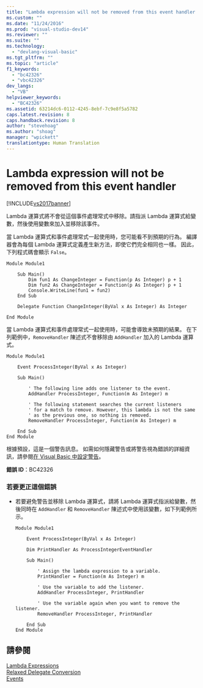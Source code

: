 ```yaml
---
title: "Lambda expression will not be removed from this event handler | Microsoft Docs"
ms.custom: ""
ms.date: "11/24/2016"
ms.prod: "visual-studio-dev14"
ms.reviewer: ""
ms.suite: ""
ms.technology: 
  - "devlang-visual-basic"
ms.tgt_pltfrm: ""
ms.topic: "article"
f1_keywords: 
  - "bc42326"
  - "vbc42326"
dev_langs: 
  - "VB"
helpviewer_keywords: 
  - "BC42326"
ms.assetid: 63214dc6-0112-4245-8ebf-7c9e8f5a5782
caps.latest.revision: 8
caps.handback.revision: 8
author: "stevehoag"
ms.author: "shoag"
manager: "wpickett"
translationtype: Human Translation
---
```

# Lambda expression will not be removed from this event handler
[!INCLUDE[vs2017banner](../../../csharp/includes/vs2017banner.md)]

Lambda 運算式將不會從這個事件處理常式中移除。請指派 Lambda 運算式給變數，然後使用變數來加入並移除該事件。  
  
 當 Lambda 運算式和事件處理常式一起使用時，您可能看不到預期的行為。  編譯器會為每個 Lambda 運算式定義產生新方法，即使它們完全相同也一樣。  因此，下列程式碼會顯示 `False`。  
  
```vb#  
Module Module1  
  
    Sub Main()  
        Dim fun1 As ChangeInteger = Function(p As Integer) p + 1  
        Dim fun2 As ChangeInteger = Function(p As Integer) p + 1  
        Console.WriteLine(fun1 = fun2)  
    End Sub  
  
    Delegate Function ChangeInteger(ByVal x As Integer) As Integer  
  
End Module  
```  
  
 當 Lambda 運算式和事件處理常式一起使用時，可能會導致未預期的結果。  在下列範例中，`RemoveHandler` 陳述式不會移除由 `AddHandler` 加入的 Lambda 運算式。  
  
```vb#  
Module Module1  
  
    Event ProcessInteger(ByVal x As Integer)  
  
    Sub Main()  
  
        ' The following line adds one listener to the event.  
        AddHandler ProcessInteger, Function(m As Integer) m  
  
        ' The following statement searches the current listeners   
        ' for a match to remove. However, this lambda is not the same  
        ' as the previous one, so nothing is removed.  
        RemoveHandler ProcessInteger, Function(m As Integer) m  
  
    End Sub  
End Module  
```  
  
 根據預設，這是一個警告訊息。  如需如何隱藏警告或將警告視為錯誤的詳細資訊，請參閱[在 Visual Basic 中設定警告](/visual-studio/ide/configuring-warnings-in-visual-basic)。  
  
 **錯誤 ID**：BC42326  
  
### 若要更正這個錯誤  
  
-   若要避免警告並移除 Lambda 運算式，請將 Lambda 運算式指派給變數，然後同時在 `AddHandler` 和 `RemoveHandler` 陳述式中使用該變數，如下列範例所示。  
  
    ```vb#  
    Module Module1  
  
        Event ProcessInteger(ByVal x As Integer)  
  
        Dim PrintHandler As ProcessIntegerEventHandler  
  
        Sub Main()  
  
            ' Assign the lambda expression to a variable.  
            PrintHandler = Function(m As Integer) m  
  
            ' Use the variable to add the listener.  
            AddHandler ProcessInteger, PrintHandler  
  
            ' Use the variable again when you want to remove the listener.  
            RemoveHandler ProcessInteger, PrintHandler  
  
        End Sub  
    End Module  
    ```  
  
## 請參閱  
 [Lambda Expressions](../../../visual-basic/programming-guide/language-features/procedures/lambda-expressions.md)   
 [Relaxed Delegate Conversion](../../../visual-basic/programming-guide/language-features/delegates/relaxed-delegate-conversion.md)   
 [Events](../../../visual-basic/programming-guide/language-features/events/events.md)